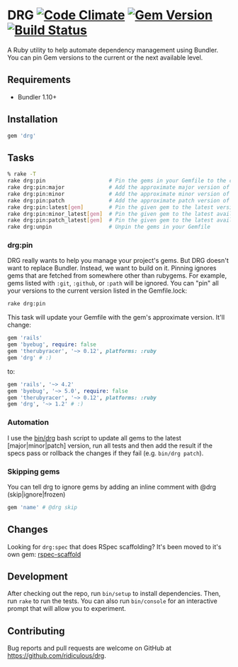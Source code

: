 # DRG [![Code Climate](https://codeclimate.com/github/ridiculous/drg/badges/gpa.svg)](https://codeclimate.com/github/ridiculous/drg) [![Gem Version](https://badge.fury.io/rb/drg.svg)](http://badge.fury.io/rb/drg) [![Build Status](https://travis-ci.org/ridiculous/drg.svg)](https://travis-ci.org/ridiculous/drg)


A Ruby utility to help automate dependency management using Bundler. You can pin Gem versions to the current or the next
available level.

## Requirements

* Bundler 1.10+

## Installation

```ruby
gem 'drg'
```

## Tasks

```bash
% rake -T
rake drg:pin                    # Pin the gems in your Gemfile to the current version in the Gemfile.lock
rake drg:pin:major              # Add the approximate major version of your gems (rails, "~> 4")
rake drg:pin:minor              # Add the approximate minor version of your gems (rails, "~> 4.2")
rake drg:pin:patch              # Add the approximate patch version of your gems (rails, "~> 4.2.3")
rake drg:pin:latest[gem]        # Pin the given gem to the latest version (defaults to all gems)
rake drg:pin:minor_latest[gem]  # Pin the given gem to the latest available patch version (defaults to all gems)
rake drg:pin:patch_latest[gem]  # Pin the given gem to the latest available minor version (defaults to all gems)
rake drg:unpin                  # Unpin the gems in your Gemfile
```

### drg:pin

DRG really wants to help you manage your project's gems. But DRG doesn't want to replace Bundler. Instead, we want to build on
it. Pinning ignores gems that are fetched from somewhere other than rubygems. For example, gems listed with `:git`, `:github`,
or `:path` will be ignored. You can "pin" all your versions to the current version listed in the Gemfile.lock:

```bash
rake drg:pin
```

This task will update your Gemfile with the gem's approximate version. It'll change:

```ruby
gem 'rails'
gem 'byebug', require: false
gem 'therubyracer', '~> 0.12', platforms: :ruby
gem 'drg' # :)
```

to:

```ruby
gem 'rails', '~> 4.2'
gem 'byebug', '~> 5.0', require: false
gem 'therubyracer', '~> 0.12', platforms: :ruby
gem 'drg', '~> 1.2' # :)
```

### Automation

I use the [bin/drg](https://github.com/ridiculous/drg/blob/master/bin/drg) bash script to update all gems to the latest 
[major|minor|patch] version, run all tests and then add the result if the specs pass or rollback the changes if they 
fail (e.g. `bin/drg patch`). 

### Skipping gems

You can tell drg to ignore gems by adding an inline comment with @drg (skip|ignore|frozen)

```ruby
gem 'name' # @drg skip
```

## Changes

Looking for `drg:spec` that does RSpec scaffolding? It's been moved to it's own gem: [rspec-scaffold](https://github.com/ridiculous/rspec-scaffold)  

## Development

After checking out the repo, run `bin/setup` to install dependencies. Then, run `rake` to run the tests. 
You can also run `bin/console` for an interactive prompt that will allow you to experiment.

## Contributing

Bug reports and pull requests are welcome on GitHub at https://github.com/ridiculous/drg.
